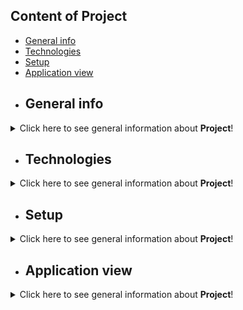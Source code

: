 ## Content of Project

* [General info](#general-info)
* [Technologies](#technologies)
* [Setup](#setup)
* [Application view](#application-view)
* ## General info
<details>
<summary>Click here to see general information about <b>Project</b>!</summary>
</br>
<b>Ksiazka-adresowa</b>. </br> My second program written in c++ as part of the "Future Programmer" course. 
  The programme has the following functions: registration, logging in, adding an addressee, searching by name, 
  searching by surname, displaying addressees, deleting and editing addressees, changing the password and logging out.
</details>

* ## Technologies
<details>
<summary>Click here to see general information about <b>Project</b>!</summary>
</br>
Programme written in c++.
</details>

* ## Setup
<details>
<summary>Click here to see general information about <b>Project</b>!</summary>
  </br>
Program for c++ with compiler.
</details>


* ## Application view
<details>
<summary>Click here to see general information about <b>Project</b>!</summary>
  </br>
<img> <img src="https://user-images.githubusercontent.com/110766570/228823269-0d4af41e-40dd-49dc-a503-a9508a335a90.jpg" width=”50%” height=”50%”>
  </br>
<img> <img src="https://user-images.githubusercontent.com/110766570/228823273-06ac8aec-cbc4-4679-aceb-f8cd09db1699.jpg" width=”50%” height=”50%”>
  </br>
<img> <img src="https://user-images.githubusercontent.com/110766570/228823279-bdc07600-d711-4638-a6ce-7fd2adfb217f.jpg" width=”50%” height=”50%”>
  </br>
</details>
